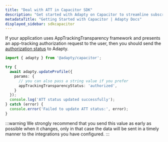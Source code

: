 ```yaml
---
title: "Deal with ATT in Capacitor SDK"
description: "Get started with Adapty on Capacitor to streamline subscription setup and management."
metadataTitle: "Getting Started with Capacitor | Adapty Docs"
displayed_sidebar: sdkcapacitor
---
```


If your application uses AppTrackingTransparency framework and presents an app-tracking authorization request to the user, then you should send the [authorization status](https://developer.apple.com/documentation/apptrackingtransparency/attrackingmanager/authorizationstatus/) to Adapty.

```typescript showLineNumbers
import { adapty } from '@adapty/capacitor';

try {
  await adapty.updateProfile({
    params: {
      // you can also pass a string value if you prefer
      appTrackingTransparencyStatus: 'authorized',
    }
  });
  console.log('ATT status updated successfully');
} catch (error) {
  console.error('Failed to update ATT status:', error);
}
```

:::warning
We strongly recommend that you send this value as early as possible when it changes, only in that case the data will be sent in a timely manner to the integrations you have configured.
::: 